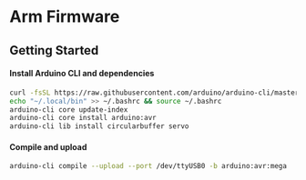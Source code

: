 # Arm Firmware

## Getting Started

#### Install Arduino CLI and dependencies
```bash
curl -fsSL https://raw.githubusercontent.com/arduino/arduino-cli/master/install.sh | BINDIR=~/.local/bin sh
echo "~/.local/bin" >> ~/.bashrc && source ~/.bashrc
arduino-cli core update-index
arduino-cli core install arduino:avr
arduino-cli lib install circularbuffer servo
```

#### Compile and upload
```bash
arduino-cli compile --upload --port /dev/ttyUSB0 -b arduino:avr:mega
```